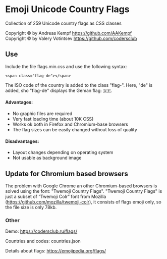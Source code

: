 # Emoji Unicode Country Flags

Collection of 259 Unicode country flags as CSS classes 

Copyright &copy; by Andreas Kempf <https://github.com/AAKempf>  
Copyright &copy; by Valery Votintsev <https://github.com/codersclub>

## Use

Include the file flags.min.css and use the following syntax:

```
<span class="flag-de"></span>
```

The ISO code of the country is added to the class "flag-".
Here, "de" is added, sho "flag-de" displays the Geman flag: 🇩🇪. 

#### Advantages:
- No graphic files are required
- Very fast loading time (about 10K CSS)
- Works ok both in Firefox and Chromium-base browsers
- The flag sizes can be easily changed without loss of quality


#### Disadvantages:
- Layout changes depending on operating system
- Not usable as background image

## Update for Chromium based browsers
The problem with Google Chrome an other Chromium-based browsers is solved
using the font: "Twemoji Country Flags".
"Twemoji Country Flags" is just a subset of “Twemoji Colr” font from Mozilla (<https://github.com/mozilla/twemoji-colr>),
it consists of flags emoji only, so the file size is only 78kb.

### Other

Demo: <https://codersclub.ru/flags/>

Countries and codes: countries.json

Details about flags: <https://emojipedia.org/flags/>

